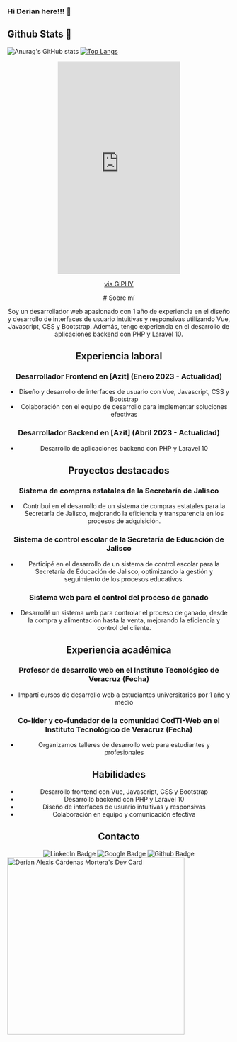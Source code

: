 ### Hi Derian here!!! 👋

## Github Stats :pushpin:
![Anurag's GitHub stats](https://github-readme-stats.vercel.app/api?username=deriancardenas&show_icons=true&hide=stars&theme=ayu-mirage&hide_border=true&)
[![Top Langs](https://github-readme-stats.vercel.app/api/top-langs/?username=deriancardenas&layout=compact&theme=ayu-mirage&hide_border=true)](https://github.com/anuraghazra/github-readme-stats)
<div id="header" align="center">
  <iframe src="https://giphy.com/embed/xbLZjyMNQqEpTKjkSm" width="276" height="480" style="" frameBorder="0" class="giphy-embed" allowFullScreen></iframe><p><a href="https://giphy.com/gifs/KeepCoding-geek-developer-dev-xbLZjyMNQqEpTKjkSm">via GIPHY</a></p>
</div>
<div id="content" align="center">
  # Sobre mí

Soy un desarrollador web apasionado con 1 año de experiencia en el diseño y desarrollo de interfaces de usuario intuitivas y responsivas utilizando Vue, Javascript, CSS y Bootstrap. Además, tengo experiencia en el desarrollo de aplicaciones backend con PHP y Laravel 10.

## Experiencia laboral

### Desarrollador Frontend en [Azit] (Enero 2023 - Actualidad)

* Diseño y desarrollo de interfaces de usuario con Vue, Javascript, CSS y Bootstrap
* Colaboración con el equipo de desarrollo para implementar soluciones efectivas

### Desarrollador Backend en [Azit] (Abril 2023 - Actualidad)

* Desarrollo de aplicaciones backend con PHP y Laravel 10

## Proyectos destacados

### Sistema de compras estatales de la Secretaría de Jalisco

* Contribuí en el desarrollo de un sistema de compras estatales para la Secretaría de Jalisco, mejorando la eficiencia y transparencia en los procesos de adquisición.

### Sistema de control escolar de la Secretaría de Educación de Jalisco

* Participé en el desarrollo de un sistema de control escolar para la Secretaría de Educación de Jalisco, optimizando la gestión y seguimiento de los procesos educativos.

### Sistema web para el control del proceso de ganado

* Desarrollé un sistema web para controlar el proceso de ganado, desde la compra y alimentación hasta la venta, mejorando la eficiencia y control del cliente.

## Experiencia académica

### Profesor de desarrollo web en el Instituto Tecnológico de Veracruz (Fecha)

* Impartí cursos de desarrollo web a estudiantes universitarios por 1 año y medio

### Co-líder y co-fundador de la comunidad CodTI-Web en el Instituto Tecnológico de Veracruz (Fecha)

* Organizamos talleres de desarrollo web para estudiantes y profesionales

## Habilidades

* Desarrollo frontend con Vue, Javascript, CSS y Bootstrap
* Desarrollo backend con PHP y Laravel 10
* Diseño de interfaces de usuario intuitivas y responsivas
* Colaboración en equipo y comunicación efectiva

## Contacto

</div>
<div id="badges" align="center">
  <img src="https://img.shields.io/badge/LinkedIn-blue?style=for-the-badge&logo=linkedin&logoColor=white" alt="LinkedIn Badge"/>
  <img src="https://img.shields.io/badge/Google-red?style=for-the-badge&logo=google&logoColor=white" alt="Google Badge"/>
  <img src="https://img.shields.io/badge/Github-white?style=for-the-badge&logo=github&logoColor=white" alt="Github Badge"/>
</div>
<a href="https://app.daily.dev/deriancardenas"><img src="https://api.daily.dev/devcards/b9974f56873140a5b6de18e3e4d8684a.png?r=gxg" width="400" alt="Derian Alexis Cárdenas Mortera's Dev Card"/></a>
